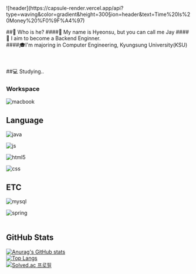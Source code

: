 <div>
  <!--header-->
  ![header](https://capsule-render.vercel.app/api?type=waving&color=gradient&height=300&section=header&text=Time%20Is%20Money%20%F0%9F%A4%97)

  <!--
  **soniloght/soniloght** is a ✨ _special_ ✨ repository because its `README.md` (this file) appears   on your GitHub profile.

</div>

<div>
  <!--body-->

##:mag_right: Who is he?
####:bust_in_silhouette: My name is Hyeonsu, but you can call me Jay
####:file_folder: I aim to become a Backend Enginner.<br/>
####:mortar_board:I'm majoring in Computer Engineering, Kyungsung University(KSU)<br/>
<br/>
<br/>

##:computer: Studying..
### Workspace
<!--MacBook Pro M1-->
![macbook](https://img.shields.io/badge/Apple-MacBook_Pro_M1-999999?style=for-the-badge&logo=apple&logoColor=white)

## Language
<!--Java-->
![java](https://img.shields.io/badge/Java-ED8B00?style=for-the-badge&logo=openjdk&logoColor=white)
<!--JavaScript-->
![js](https://img.shields.io/badge/JavaScript-F7DF1E?style=for-the-badge&logo=JavaScript&logoColor=white)
<!--HTML5-->
![html5](https://img.shields.io/badge/HTML5-E34F26?style=for-the-badge&logo=html5&logoColor=white)
<!--CSS-->
![css](https://img.shields.io/badge/CSS3-1572B6?style=for-the-badge&logo=css3&logoColor=white)
<br/>

## ETC
<!--MySQL-->
![mysql](https://img.shields.io/badge/MySQL-00000F?style=for-the-badge&logo=mysql&logoColor=white)
<!--Spring-->
![spring](https://img.shields.io/badge/Spring-6DB33F?style=for-the-badge&logo=spring&logoColor=white)
<br/>
<br/>

## GitHub Stats
[![Anurag's GitHub stats](https://github-readme-stats.vercel.app/api?username=soniloght)](https://github.com/anuraghazra/github-readme-stats)
<br/>
  [![Top Langs](https://github-readme-stats.vercel.app/api/top-langs/?username=soniloght)](https://github.com/anuraghazra/github-readme-stats)
<br/>
[![Solved.ac
프로필](http://mazassumnida.wtf/api/v2/generate_badge?boj=soniloght)](https://solved.ac/soniloght)

</div>
